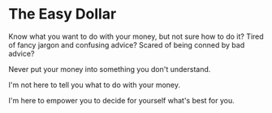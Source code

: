# The Easy Dollar

Know what you want to do with your money, but not sure how to do it?
Tired of fancy jargon and confusing advice?
Scared of being conned by bad advice?

Never put your money into something you don't understand. 

I'm not here to tell you what to do with your money.

I'm here to empower you to decide for yourself what's best for you.


